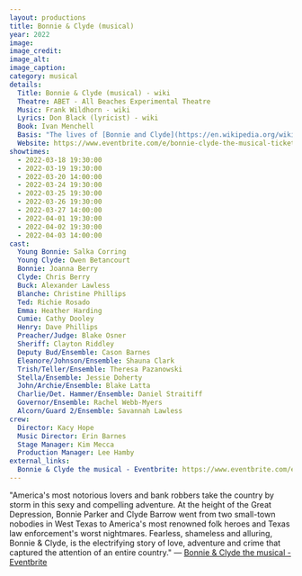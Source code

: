 ```yaml
---
layout: productions
title: Bonnie & Clyde (musical)
year: 2022
image:
image_credit: 
image_alt:
image_caption:
category: musical
details:
  Title: Bonnie & Clyde (musical) - wiki
  Theatre: ABET - All Beaches Experimental Theatre
  Music: Frank Wildhorn - wiki
  Lyrics: Don Black (lyricist) - wiki
  Book: Ivan Menchell
  Basis: "The lives of [Bonnie and Clyde](https://en.wikipedia.org/wiki/Bonnie_and_Clyde)"
  Website: https://www.eventbrite.com/e/bonnie-clyde-the-musical-tickets-168951437297
showtimes: 
  - 2022-03-18 19:30:00
  - 2022-03-19 19:30:00
  - 2022-03-20 14:00:00
  - 2022-03-24 19:30:00
  - 2022-03-25 19:30:00
  - 2022-03-26 19:30:00
  - 2022-03-27 14:00:00
  - 2022-04-01 19:30:00
  - 2022-04-02 19:30:00
  - 2022-04-03 14:00:00
cast:
  Young Bonnie: Salka Corring
  Young Clyde: Owen Betancourt
  Bonnie: Joanna Berry
  Clyde: Chris Berry
  Buck: Alexander Lawless
  Blanche: Christine Phillips
  Ted: Richie Rosado
  Emma: Heather Harding
  Cumie: Cathy Dooley
  Henry: Dave Phillips
  Preacher/Judge: Blake Osner
  Sheriff: Clayton Riddley
  Deputy Bud/Ensemble: Cason Barnes
  Eleanore/Johnson/Ensemble: Shauna Clark
  Trish/Teller/Ensemble: Theresa Pazanowski
  Stella/Ensemble: Jessie Doherty
  John/Archie/Ensemble: Blake Latta
  Charlie/Det. Hammer/Ensemble: Daniel Straitiff
  Governor/Ensemble: Rachel Webb-Myers
  Alcorn/Guard 2/Ensemble: Savannah Lawless
crew:
  Director: Kacy Hope
  Music Director: Erin Barnes
  Stage Manager: Kim Mecca
  Production Manager: Lee Hamby
external_links:
  Bonnie & Clyde the musical - Eventbrite: https://www.eventbrite.com/e/bonnie-clyde-the-musical-tickets-168951437297
---
```

"America's most notorious lovers and bank robbers take the country by storm in this sexy and compelling adventure. At the height of the Great Depression, Bonnie Parker and Clyde Barrow went from two small-town nobodies in West Texas to America's most renowned folk heroes and Texas law enforcement's worst nightmares. Fearless, shameless and alluring, Bonnie & Clyde, is the electrifying story of love, adventure and crime that captured the attention of an entire country." — [Bonnie & Clyde the musical - Eventbrite](https://www.eventbrite.com/e/bonnie-clyde-the-musical-tickets-168951437297)